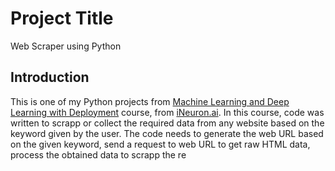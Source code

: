 # Project Title
Web Scraper using Python
## Introduction
This is one of my Python projects from [Machine Learning and Deep Learning with Deployment](https://academy.ineuron.ai/machine-learning-masters.php) course, from [iNeuron.ai](https://academy.ineuron.ai/index.php). In this course, code was written to scrapp or collect the required data from any website based on the keyword given by the user. The code needs to generate the web URL based on the given keyword, send a request to web URL to get raw HTML data, process the obtained data to scrapp the re 
